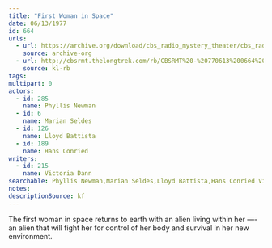 ```yaml
---
title: "First Woman in Space"
date: 06/13/1977
id: 664
urls: 
  - url: https://archive.org/download/cbs_radio_mystery_theater/cbs_radio_mystery_theater-0651-0700.zip/cbs_radio_mystery_theater-0651-0700%2Fcbsrmt_0664_the_first_woman_in_space.mp3
    source: archive-org
  - url: http://cbsrmt.thelongtrek.com/rb/CBSRMT%20-%20770613%200664%20First%20Woman%20in%20Space_WLNH-FM_rb.mp3
    source: kl-rb
tags: 
multipart: 0
actors:  
  - id: 285
    name: Phyllis Newman  
  - id: 6
    name: Marian Seldes  
  - id: 126
    name: Lloyd Battista  
  - id: 189
    name: Hans Conried
writers:  
  - id: 215
    name: Victoria Dann
searchable: Phyllis Newman,Marian Seldes,Lloyd Battista,Hans Conried Victoria Dann
notes: 
descriptionSource: kf
---
```

The first woman in space returns to earth with an alien living within her —- an alien that will fight her for control of her body and survival in her new environment.
